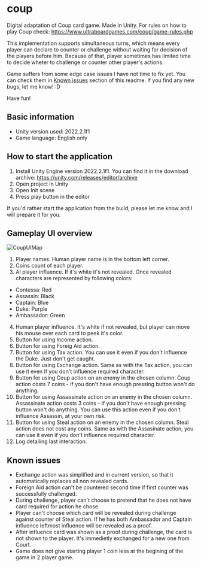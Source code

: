 # coup
Digital adaptation of Coup card game. Made in Unity.
For rules on how to play Coup check: https://www.ultraboardgames.com/coup/game-rules.php

This implementation supports simultaneous turns, which means every player can declare to counter or challenge without waiting for decision of the players before him. Because of that, player sometimes has limited time to decide wheter to challenge or counter other player's actions.

Game suffers from some edge case issues I have not time to fix yet. You can check them in [Known issues](#Known-issues) section of this readme. If you find any new bugs, let me know! :D

Have fun!

## Basic information
- Unity version used: 2022.2.1f1
- Game language: English only

## How to start the application
1. Install Unity Engine version 2022.2.1f1. You can find it in the download archive: https://unity.com/releases/editor/archive
2. Open project in Unity
3. Open Init scene
4. Press play button in the editor

If you'd rather start the application from the build, please let me know and I will prepare it for you.

## Gameplay UI overview
![CoupUIMap](https://github.com/Ruptegon/coup/assets/43939696/069cb7b4-da60-4640-9d4b-8cbe5c9abbe1)
1. Player names. Human player name is in the bottom left corner.
2. Coins count of each player.
3. AI player influence. If it's white it's not revealed. Once revealed characters are represented by following colors:
 - Contessa: Red
 - Assassin: Black
 - Captain: Blue
 - Duke: Purple
 - Ambassador: Green
4. Human player influence. It's white if not revealed, but player can move his mouse over each card to peek it's color.
5. Button for using Income action.
6. Button for using Foreig Aid action.
7. Button for using Tax action. You can use it even if you don't influence the Duke. Just don't get caught.
8. Button for using Exchange action. Same as with the Tax action, you can use it even if you don't influence required character.
9. Button for using Coup action on an enemy in the chosen column. Coup action costs 7 coins - if you don't have enough pressing button won't do anything.
10. Button for using Assassinate action on an enemy in the chosen column. Assassinate action costs 3 coins - if you don't have enough pressing button won't do anything. You can use this action even if you don't influence Assassin, at your own risk.
11. Button for using Steal action on an enemy in the chosen column. Steal action does not cost any coins. Same as with the Assasinate action, you can use it even if you don't influence required character.
12. Log detailing last interaction.


## Known issues
- Exchange action was simplified and in current version, so that it automatically replaces all non revealed cards.
- Foreign Aid action can't be countered second time if first counter was successfully challenged.
- During challenge, player can't choose to pretend that he does not have card required for action he chose.
- Player can't choose which card will be revealed during challenge against counter of Steal action. If he has both Ambassador and Captain influence leftmost influence will be revealed as a proof.
- After influence card was shown as a proof during challenge, the card is not shown to the player. It's immedietly exchanged for a new one from Court.
- Game does not give starting player 1 coin less at the begining of the game in 2 player game.
